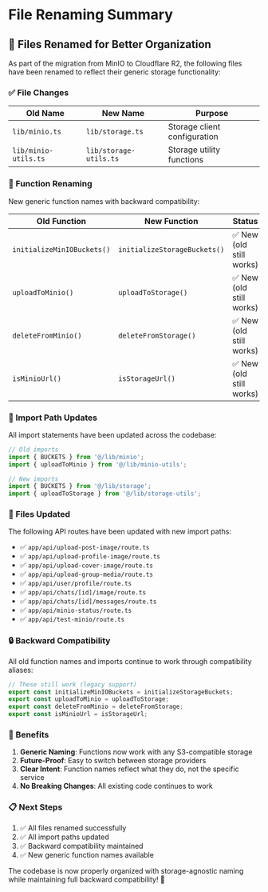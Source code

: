 # File Renaming Summary

## 📁 Files Renamed for Better Organization

As part of the migration from MinIO to Cloudflare R2, the following files have been renamed to reflect their generic storage functionality:

### ✅ File Changes

| Old Name | New Name | Purpose |
|----------|----------|---------|
| `lib/minio.ts` | `lib/storage.ts` | Storage client configuration |
| `lib/minio-utils.ts` | `lib/storage-utils.ts` | Storage utility functions |

### 🔄 Function Renaming

New generic function names with backward compatibility:

| Old Function | New Function | Status |
|--------------|--------------|--------|
| `initializeMinIOBuckets()` | `initializeStorageBuckets()` | ✅ New (old still works) |
| `uploadToMinio()` | `uploadToStorage()` | ✅ New (old still works) |
| `deleteFromMinio()` | `deleteFromStorage()` | ✅ New (old still works) |
| `isMinioUrl()` | `isStorageUrl()` | ✅ New (old still works) |

### 📂 Import Path Updates

All import statements have been updated across the codebase:

```typescript
// Old imports
import { BUCKETS } from '@/lib/minio';
import { uploadToMinio } from '@/lib/minio-utils';

// New imports
import { BUCKETS } from '@/lib/storage';
import { uploadToStorage } from '@/lib/storage-utils';
```

### 🔧 Files Updated

The following API routes have been updated with new import paths:

- ✅ `app/api/upload-post-image/route.ts`
- ✅ `app/api/upload-profile-image/route.ts`
- ✅ `app/api/upload-cover-image/route.ts`
- ✅ `app/api/upload-group-media/route.ts`
- ✅ `app/api/user/profile/route.ts`
- ✅ `app/api/chats/[id]/image/route.ts`
- ✅ `app/api/chats/[id]/messages/route.ts`
- ✅ `app/api/minio-status/route.ts`
- ✅ `app/api/test-minio/route.ts`

### 🔒 Backward Compatibility

All old function names and imports continue to work through compatibility aliases:

```typescript
// These still work (legacy support)
export const initializeMinIOBuckets = initializeStorageBuckets;
export const uploadToMinio = uploadToStorage;
export const deleteFromMinio = deleteFromStorage;
export const isMinioUrl = isStorageUrl;
```

### 🎯 Benefits

1. **Generic Naming**: Functions now work with any S3-compatible storage
2. **Future-Proof**: Easy to switch between storage providers
3. **Clear Intent**: Function names reflect what they do, not the specific service
4. **No Breaking Changes**: All existing code continues to work

### 📋 Next Steps

1. ✅ All files renamed successfully
2. ✅ All import paths updated
3. ✅ Backward compatibility maintained
4. ✅ New generic function names available

The codebase is now properly organized with storage-agnostic naming while maintaining full backward compatibility! 🎉
